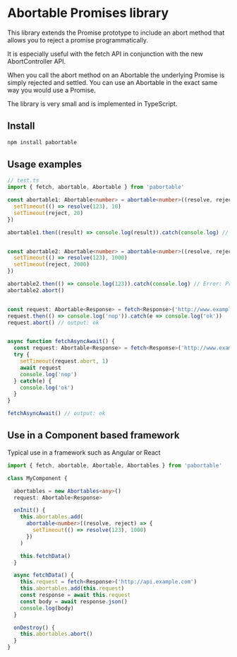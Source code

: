 # Abortable Promises library

This library extends the Promise prototype to include an abort
method that allows you to reject a promise programmatically.

It is especially useful with the fetch API in conjunction with
the new AbortController API. 

When you call the abort method on an Abortable the underlying Promise 
is simply rejected and settled. You can use an Abortable in the exact same
way you would use a Promise.

The library is very small and is implemented in TypeScript.

## Install

```bash
npm install pabortable
```

## Usage examples


```typescript
// test.ts
import { fetch, abortable, Abortable } from 'pabortable'

const abortable1: Abortable<number> = abortable<number>((resolve, reject) => {
  setTimeout(() => resolve(123), 10)
  setTimeout(reject, 20)
})

abortable1.then((result) => console.log(result)).catch(console.log) // 123, because no abort occurs


const abortable2: Abortable<number> = abortable<number>((resolve, reject) => {
  setTimeout(() => resolve(123), 1000)
  setTimeout(reject, 2000)
})

abortable2.then(() => console.log(123)).catch(console.log) // Error: Promise aborted
abortable2.abort()


const request: Abortable<Response> = fetch<Response>('http://www.example.com')
request.then(() => console.log('nop')).catch(e => console.log('ok'))
request.abort() // output: ok


async function fetchAsyncAwait() {
  const request: Abortable<Response> = fetch<Response>('http://www.example.com')
  try {
    setTimeout(request.abort, 1)
    await request
    console.log('nop')
  } catch(e) {
    console.log('ok')
  }
}

fetchAsyncAwait() // output: ok
```

## Use in a Component based framework

Typical use in a framework such as Angular or React

```typescript
import { fetch, abortable, Abortable, Abortables } from 'pabortable'

class MyComponent {

  abortables = new Abortables<any>()
  request: Abortable<Response>

  onInit() {
    this.abortables.add(
      abortable<number>((resolve, reject) => {
        setTimeout(() => resolve(123), 1000)
      })
    )

    this.fetchData()
  }

  async fetchData() {
    this.request = fetch<Response>('http://api.example.com')
    this.abortables.add(this.request)
    const response = await this.request
    const body = await response.json()
    console.log(body)
  }

  onDestroy() {
    this.abortables.abort()
  }
}
```